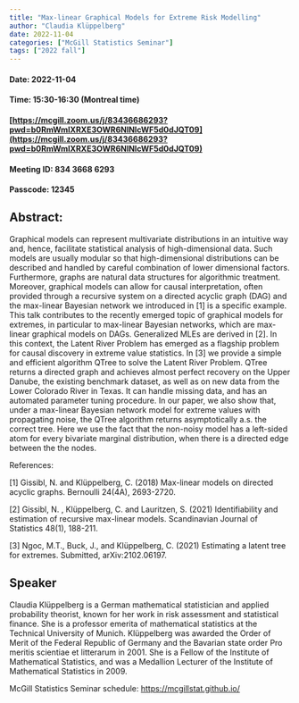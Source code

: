 ```yaml
---
title: "Max-linear Graphical Models for Extreme Risk Modelling"
author: "Claudia Klüppelberg"
date: 2022-11-04
categories: ["McGill Statistics Seminar"]
tags: ["2022 fall"]
---
```


#### Date: 2022-11-04
#### Time: 15:30-16:30 (Montreal time)

#### [https://mcgill.zoom.us/j/83436686293?pwd=b0RmWmlXRXE3OWR6NlNIcWF5d0dJQT09](https://mcgill.zoom.us/j/83436686293?pwd=b0RmWmlXRXE3OWR6NlNIcWF5d0dJQT09)
#### Meeting ID: 834 3668 6293
#### Passcode: 12345



## Abstract:

Graphical models can represent multivariate distributions in an intuitive way and, hence, facilitate statistical analysis of high-dimensional data. Such models are usually modular so that high-dimensional distributions can be described and handled by careful combination of lower dimensional factors. Furthermore, graphs are natural data structures for algorithmic treatment. Moreover, graphical models can allow for causal interpretation, often provided through a recursive system on a directed acyclic graph (DAG) and the max-linear Bayesian network we introduced in [1] is a specific example. This talk contributes to the recently emerged topic of graphical models for extremes, in particular to max-linear Bayesian networks, which are max-linear graphical models on DAGs. Generalized MLEs are derived in [2].
   In this context, the Latent River Problem has emerged as a flagship problem for causal discovery in extreme value statistics. In [3] we provide a simple and efficient algorithm QTree to solve the Latent River Problem. QTree returns a directed graph and achieves almost perfect recovery on the Upper Danube, the existing benchmark dataset, as well as on new data from the Lower Colorado River in Texas. It can handle missing data, and has an automated parameter tuning procedure. In our paper, we also show that, under a max-linear Bayesian network model for extreme values with propagating noise, the QTree algorithm returns asymptotically a.s. the correct tree. Here we use the fact that the non-noisy model has a left-sided atom for every bivariate marginal distribution, when there is a directed edge between the the nodes.

References:

[1] Gissibl, N. and Klüppelberg, C. (2018)
Max-linear models on directed acyclic graphs.
Bernoulli 24(4A), 2693-2720.

[2] Gissibl, N. , Klüppelberg, C. and Lauritzen, S. (2021)
Identifiability and estimation of recursive max-linear models.
Scandinavian Journal of Statistics 48(1), 188-211.

[3] Ngoc, M.T., Buck, J., and Klüppelberg, C. (2021)
Estimating a latent tree for extremes.
Submitted, arXiv:2102.06197.

## Speaker

Claudia Klüppelberg is a German mathematical statistician and applied probability theorist, known for her work in risk assessment and statistical finance. She is a professor emerita of mathematical statistics at the Technical University of Munich. Klüppelberg was awarded the Order of Merit of the Federal Republic of Germany and the Bavarian state order Pro meritis scientiae et litterarum in 2001. She is a Fellow of the Institute of Mathematical Statistics, and was a Medallion Lecturer of the Institute of Mathematical Statistics in 2009.

McGill Statistics Seminar schedule:
<https://mcgillstat.github.io/>
